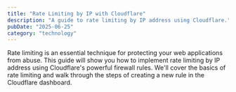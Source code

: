 ```yaml
---
title: "Rate Limiting by IP with Cloudflare"
description: "A guide to rate limiting by IP address using Cloudflare."
pubDate: "2025-06-25"
category: "technology"
---
```


Rate limiting is an essential technique for protecting your web applications from abuse. This guide will show you how to implement rate limiting by IP address using Cloudflare's powerful firewall rules. We'll cover the basics of rate limiting and walk through the steps of creating a new rule in the Cloudflare dashboard.
